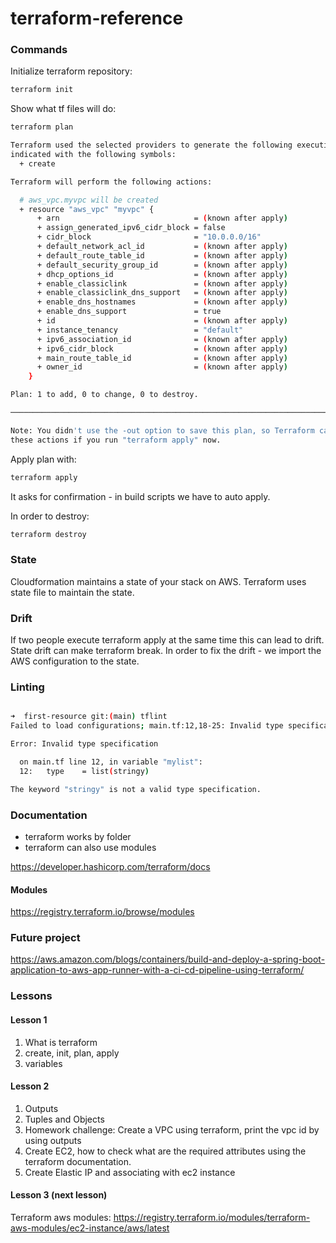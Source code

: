 # terraform-reference

### Commands
Initialize terraform repository:
```bash
terraform init 
```
Show what tf files will do:
```bash
terraform plan

Terraform used the selected providers to generate the following execution plan. Resource actions are
indicated with the following symbols:
  + create

Terraform will perform the following actions:

  # aws_vpc.myvpc will be created
  + resource "aws_vpc" "myvpc" {
      + arn                              = (known after apply)
      + assign_generated_ipv6_cidr_block = false
      + cidr_block                       = "10.0.0.0/16"
      + default_network_acl_id           = (known after apply)
      + default_route_table_id           = (known after apply)
      + default_security_group_id        = (known after apply)
      + dhcp_options_id                  = (known after apply)
      + enable_classiclink               = (known after apply)
      + enable_classiclink_dns_support   = (known after apply)
      + enable_dns_hostnames             = (known after apply)
      + enable_dns_support               = true
      + id                               = (known after apply)
      + instance_tenancy                 = "default"
      + ipv6_association_id              = (known after apply)
      + ipv6_cidr_block                  = (known after apply)
      + main_route_table_id              = (known after apply)
      + owner_id                         = (known after apply)
    }

Plan: 1 to add, 0 to change, 0 to destroy.

──────────────────────────────────────────────────────────────────────────────────────────────────────

Note: You didn't use the -out option to save this plan, so Terraform can't guarantee to take exactly
these actions if you run "terraform apply" now.
```
Apply plan with:
```bash
terraform apply
```
It asks for confirmation - in build scripts we have to auto apply.

In order to destroy:
```bash
terraform destroy
```

### State
Cloudformation maintains a state of your stack on AWS. Terraform uses state file to maintain the state.

### Drift
If two people execute terraform apply at the same time this can lead to drift. 
State drift can make terraform break. In order to fix the drift - we import the AWS configuration to the state.

### Linting
```bash

➜  first-resource git:(main) tflint
Failed to load configurations; main.tf:12,18-25: Invalid type specification; The keyword "stringy" is not a valid type specification.:

Error: Invalid type specification

  on main.tf line 12, in variable "mylist":
  12:   type    = list(stringy)

The keyword "stringy" is not a valid type specification.
```

### Documentation
- terraform works by folder
- terraform can also use modules

https://developer.hashicorp.com/terraform/docs

#### Modules
https://registry.terraform.io/browse/modules


### Future project
https://aws.amazon.com/blogs/containers/build-and-deploy-a-spring-boot-application-to-aws-app-runner-with-a-ci-cd-pipeline-using-terraform/

### Lessons

#### Lesson 1
1. What is terraform
2. create, init, plan, apply
3. variables

#### Lesson 2
1. Outputs
2. Tuples and Objects
3. Homework challenge: Create a VPC using terraform, print the vpc id by using outputs
4. Create EC2, how to check what are the required attributes using the terraform documentation.
5. Create Elastic IP and associating with ec2 instance

#### Lesson 3 (next lesson)
Terraform aws modules:
https://registry.terraform.io/modules/terraform-aws-modules/ec2-instance/aws/latest

